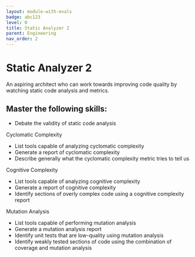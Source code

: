 ```yaml
---
layout: module-with-evals
badge: abc123
level: 0
title: Static Analyzer 2
parent: Engineering
nav_order: 2
---
```

# Static Analyzer 2

An aspiring architect who can work towards improving code quality by watching static code analysis and metrics.

## Master the following skills:

- Debate the validity of static code analysis

Cyclomatic Complexity

- List tools capable of analyzing cyclomatic complexity
- Generate a report of cyclomatic complexity
- Describe generally what the cyclomatic complexity metric tries to tell us

Cognitive Complexity

- List tools capable of analyzing cognitive complexity
- Generate a report of cognitive complexity
- Identify sections of overly complex code using a cognitive complexity report

Mutation Analysis

- List tools capable of performing mutation analysis
- Generate a mutation analysis report
- Identify unit tests that are low-quality using mutation analysis
- Identify weakly tested sections of code using the combination of coverage and mutation analysis
